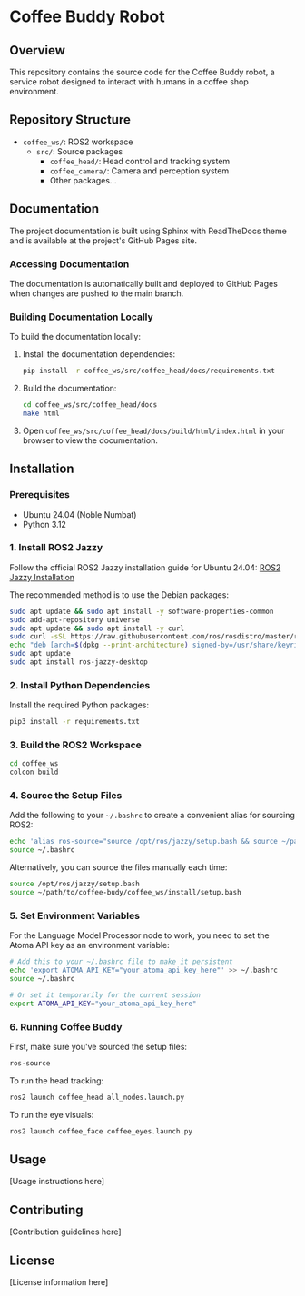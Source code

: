 # Coffee Buddy Robot

## Overview

This repository contains the source code for the Coffee Buddy robot, a service robot designed to interact with humans in a coffee shop environment.

## Repository Structure

- `coffee_ws/`: ROS2 workspace
  - `src/`: Source packages
    - `coffee_head/`: Head control and tracking system
    - `coffee_camera/`: Camera and perception system
    - Other packages...

## Documentation

The project documentation is built using Sphinx with ReadTheDocs theme and is available at the project's GitHub Pages site.

### Accessing Documentation

The documentation is automatically built and deployed to GitHub Pages when changes are pushed to the main branch.

### Building Documentation Locally

To build the documentation locally:

1. Install the documentation dependencies:
   ```bash
   pip install -r coffee_ws/src/coffee_head/docs/requirements.txt
   ```

2. Build the documentation:
   ```bash
   cd coffee_ws/src/coffee_head/docs
   make html
   ```

3. Open `coffee_ws/src/coffee_head/docs/build/html/index.html` in your browser to view the documentation.

## Installation

### Prerequisites

- Ubuntu 24.04 (Noble Numbat)
- Python 3.12

### 1. Install ROS2 Jazzy

Follow the official ROS2 Jazzy installation guide for Ubuntu 24.04:
[ROS2 Jazzy Installation](https://docs.ros.org/en/jazzy/Installation.html)

The recommended method is to use the Debian packages:
```bash
sudo apt update && sudo apt install -y software-properties-common
sudo add-apt-repository universe
sudo apt update && sudo apt install -y curl
sudo curl -sSL https://raw.githubusercontent.com/ros/rosdistro/master/ros.key -o /usr/share/keyrings/ros-archive-keyring.gpg
echo "deb [arch=$(dpkg --print-architecture) signed-by=/usr/share/keyrings/ros-archive-keyring.gpg] http://packages.ros.org/ros2/ubuntu $(. /etc/os-release && echo $UBUNTU_CODENAME) main" | sudo tee /etc/apt/sources.list.d/ros2.list > /dev/null
sudo apt update
sudo apt install ros-jazzy-desktop
```

### 2. Install Python Dependencies

Install the required Python packages:
```bash
pip3 install -r requirements.txt
```

### 3. Build the ROS2 Workspace

```bash
cd coffee_ws
colcon build
```

### 4. Source the Setup Files

Add the following to your `~/.bashrc` to create a convenient alias for sourcing ROS2:
```bash
echo 'alias ros-source="source /opt/ros/jazzy/setup.bash && source ~/path/to/coffee-budy/coffee_ws/install/setup.bash"' >> ~/.bashrc
source ~/.bashrc
```

Alternatively, you can source the files manually each time:
```bash
source /opt/ros/jazzy/setup.bash
source ~/path/to/coffee-budy/coffee_ws/install/setup.bash
```

### 5. Set Environment Variables

For the Language Model Processor node to work, you need to set the Atoma API key as an environment variable:

```bash
# Add this to your ~/.bashrc file to make it persistent
echo 'export ATOMA_API_KEY="your_atoma_api_key_here"' >> ~/.bashrc
source ~/.bashrc

# Or set it temporarily for the current session
export ATOMA_API_KEY="your_atoma_api_key_here"
```

### 6. Running Coffee Buddy

First, make sure you've sourced the setup files:
```bash
ros-source
```

To run the head tracking:
```bash
ros2 launch coffee_head all_nodes.launch.py
```

To run the eye visuals:
```bash
ros2 launch coffee_face coffee_eyes.launch.py
```

## Usage

[Usage instructions here]

## Contributing

[Contribution guidelines here]

## License

[License information here]